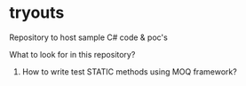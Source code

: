 # tryouts
Repository to host sample C# code &amp; poc's

What to look for in this repository?

1. How to write test STATIC methods using MOQ framework?
